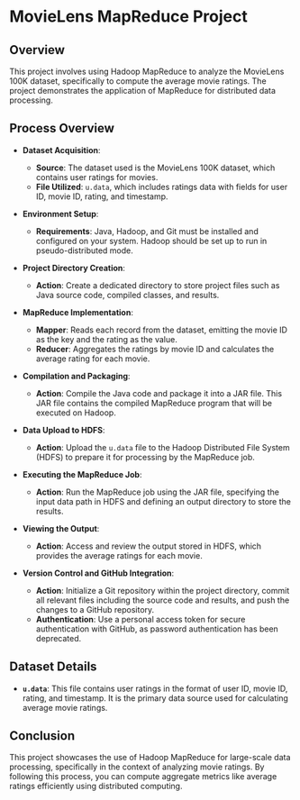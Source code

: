 # MovieLens MapReduce Project

## Overview

This project involves using Hadoop MapReduce to analyze the MovieLens 100K dataset, specifically to compute the average movie ratings. The project demonstrates the application of MapReduce for distributed data processing.

## Process Overview

- **Dataset Acquisition**:
  - **Source**: The dataset used is the MovieLens 100K dataset, which contains user ratings for movies.
  - **File Utilized**: `u.data`, which includes ratings data with fields for user ID, movie ID, rating, and timestamp.

- **Environment Setup**:
  - **Requirements**: Java, Hadoop, and Git must be installed and configured on your system. Hadoop should be set up to run in pseudo-distributed mode.

- **Project Directory Creation**:
  - **Action**: Create a dedicated directory to store project files such as Java source code, compiled classes, and results.

- **MapReduce Implementation**:
  - **Mapper**: Reads each record from the dataset, emitting the movie ID as the key and the rating as the value.
  - **Reducer**: Aggregates the ratings by movie ID and calculates the average rating for each movie.

- **Compilation and Packaging**:
  - **Action**: Compile the Java code and package it into a JAR file. This JAR file contains the compiled MapReduce program that will be executed on Hadoop.

- **Data Upload to HDFS**:
  - **Action**: Upload the `u.data` file to the Hadoop Distributed File System (HDFS) to prepare it for processing by the MapReduce job.

- **Executing the MapReduce Job**:
  - **Action**: Run the MapReduce job using the JAR file, specifying the input data path in HDFS and defining an output directory to store the results.

- **Viewing the Output**:
  - **Action**: Access and review the output stored in HDFS, which provides the average ratings for each movie.

- **Version Control and GitHub Integration**:
  - **Action**: Initialize a Git repository within the project directory, commit all relevant files including the source code and results, and push the changes to a GitHub repository.
  - **Authentication**: Use a personal access token for secure authentication with GitHub, as password authentication has been deprecated.

## Dataset Details

- **`u.data`**: This file contains user ratings in the format of user ID, movie ID, rating, and timestamp. It is the primary data source used for calculating average movie ratings.

## Conclusion

This project showcases the use of Hadoop MapReduce for large-scale data processing, specifically in the context of analyzing movie ratings. By following this process, you can compute aggregate metrics like average ratings efficiently using distributed computing.

